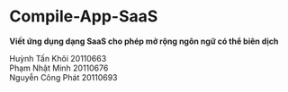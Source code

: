# Compile-App-SaaS
<b>Viết ứng dụng dạng SaaS cho phép mở rộng ngôn ngữ có thể biên dịch</b>

Huỳnh Tấn Khôi    20110663<br>
Phạm Nhật Minh    20110676<br>
Nguyễn Công Phát  20110693<br>
